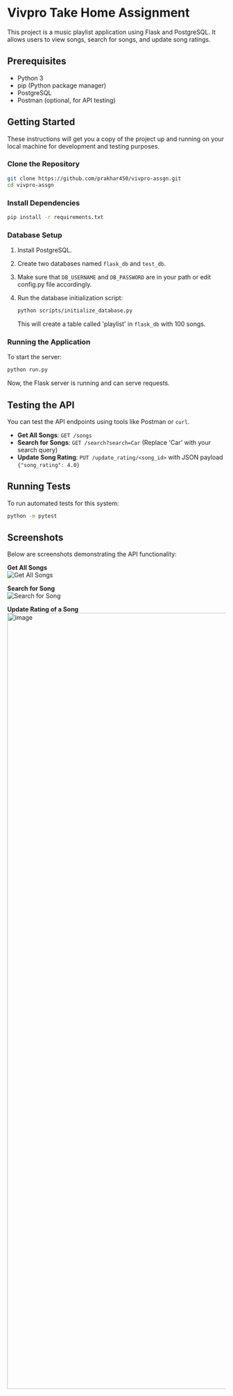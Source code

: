 # Vivpro Take Home Assignment

This project is a music playlist application using Flask and PostgreSQL. It allows users to view songs, search for songs, and update song ratings.

## Prerequisites

- Python 3
- pip (Python package manager)
- PostgreSQL
- Postman (optional, for API testing)

## Getting Started

These instructions will get you a copy of the project up and running on your local machine for development and testing purposes.

### Clone the Repository

```bash
git clone https://github.com/prakhar450/vivpro-assgn.git
cd vivpro-assgn
```

### Install Dependencies

```bash
pip install -r requirements.txt
```

### Database Setup

1. Install PostgreSQL.
2. Create two databases named `flask_db` and `test_db`.
3. Make sure that `DB_USERNAME` and `DB_PASSWORD` are in your path or edit config.py file accordingly.
4. Run the database initialization script:

   ```bash
   python scripts/initialize_database.py
   ```

   This will create a table called 'playlist' in `flask_db` with 100 songs.

### Running the Application

To start the server:

```bash
python run.py
```

Now, the Flask server is running and can serve requests.

## Testing the API

You can test the API endpoints using tools like Postman or `curl`.

- **Get All Songs**: `GET /songs`
- **Search for Songs**: `GET /search?search=Car` (Replace 'Car' with your search query)
- **Update Song Rating**: `PUT /update_rating/<song_id>` with JSON payload `{"song_rating": 4.0}`

## Running Tests

To run automated tests for this system:

```bash
python -m pytest
```

## Screenshots

Below are screenshots demonstrating the API functionality:

**Get All Songs**  
![Get All Songs](https://github.com/prakhar450/vivpro-assgn/assets/55326021/21b99b66-72b0-4e8d-8a5e-55d8b3514107)

**Search for Song**  
![Search for Song](https://github.com/prakhar450/vivpro-assgn/assets/55326021/0620f4c2-d832-4c14-85ad-c8299571436e)

**Update Rating of a Song**  
<img width="1787" alt="image" src="https://github.com/prakhar450/vivpro-assgn/assets/55326021/f5e0efd7-660e-4609-8e6a-428a361c7139">



